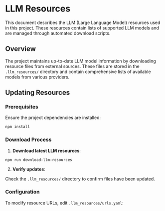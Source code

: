 # LLM Resources

This document describes the LLM (Large Language Model) resources used in this project. These resources contain lists of supported LLM models and are managed through automated download scripts.

## Overview

The project maintains up-to-date LLM model information by downloading resource files from external sources. These files are stored in the `.llm_resources/` directory and contain comprehensive lists of available models from various providers.

## Updating Resources

### Prerequisites

Ensure the project dependencies are installed:

```bash
npm install
```

### Download Process

1. **Download latest LLM resources**:

```bash
npm run download-llm-resources
```

2. **Verify updates**:

Check the `.llm_resources/` directory to confirm files have been updated.

### Configuration

To modify resource URLs, edit `.llm_resources/urls.yaml`:

